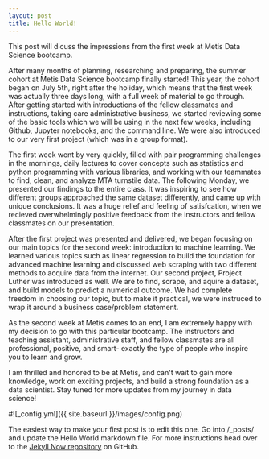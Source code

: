 ```yaml
---
layout: post
title: Hello World!
---
```


This post will dicuss the impressions from the first week at Metis Data Science bootcamp.

After many months of planning, researching and preparing, the summer cohort at Metis Data Science bootcamp finally started!
This year, the cohort began on July 5th, right after the holiday, which means that the first week was actually three days long, with a full week of material to go through.
After getting started with introductions of the fellow classmates and instructions, taking care administrative business, we started reviewing some of the basic tools which we will be using in the next few weeks, including Github, Jupyter notebooks, and the command line. We were also introduced to our very first project (which was in a group format). 

The first week went by very quickly, filled with pair programming challenges in the mornings, daily lectures to cover concepts such as statistics and python programming with various libraries, and working with our teammates to find, clean, and analyze MTA turnstile data. The following Monday, we presented our findings to the entire class. It was inspiring to see how different groups approached the same dataset differently, and came up with unique conclusions. It was a huge relief and feeling of satisfcation, when we recieved overwhelmingly positive feedback from the instructors and fellow classmates on our presentation.

After the first project was presented and delivered, we began focusing on our main topics for the second week: introduction to machine learning. We learned various topics such as linear regression to build the foundation for advanced machine learning and discussed web scraping with two different methods to acquire data from the internet. Our second project, Project Luther was introduced as well. We are to find, scrape, and aquire a dataset, and build models to predict a numerical outcome. We had complete freedom in choosing our topic, but to make it practical, we were instruced to wrap it around a business case/problem statement. 

As the second week at Metis comes to an end, I am extremely happy with my decision to go with this particular bootcamp. The instructors and teaching assistant, administrative staff, and fellow classmates are all professional, positive, and smart- exactly the type of people who inspire you to learn and grow. 

I am thrilled and honored to be at Metis, and can't wait to gain more knowledge, work on exciting projects, and build a strong foundation as a data scientist. Stay tuned for more updates from my journey in data science!


#![_config.yml]({{ site.baseurl }}/images/config.png)

The easiest way to make your first post is to edit this one. Go into /_posts/ and update the Hello World markdown file. For more instructions head over to the [Jekyll Now repository](https://github.com/barryclark/jekyll-now) on GitHub.
